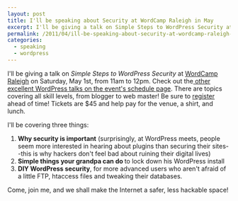 ```yaml
---
layout: post
title: I'll be speaking about Security at WordCamp Raleigh in May
excerpt: I'll be giving a talk on Simple Steps to WordPress Security at WordCamp Raleigh on Saturday, May 1st, from 11am to 12pm. Come, join me, and we shall make the Internet a safer, less hackable space!
permalink: /2011/04/ill-be-speaking-about-security-at-wordcamp-raleigh-in-may/
categories: 
  - speaking
  - wordpress
---
```

I'll be giving a talk on<em> Simple Steps to WordPress Security</em> at <a href="http://wordcampraleigh.com/">WordCamp Raleigh</a> on Saturday, May 1st, from 11am to 12pm. Check out the<a href="http://wordcampraleigh.com/schedule/"> other excellent WordPress talks on the event's schedule page</a>. There are topics covering all skill levels, from blogger to web master! Be sure to <a href="http://wordcampraleigh.com/register/">register</a> ahead of time! Tickets are $45 and help pay for the venue, a shirt, and lunch.

I'll be covering three things:
<ol>
  <li><strong>Why security is important</strong> (surprisingly, at WordPress meets, people seem more interested in hearing about plugins than securing their sites--this is why hackers don't feel bad about ruining their digital lives)</li>
  <li><strong>Simple things your grandpa can do </strong>to lock down his WordPress install</li>
  <li><strong>DIY WordPress security</strong>, for more advanced users who aren't afraid of a little FTP, htaccess files and tweaking their databases.</li>
</ol>
Come, join me, and we shall make the Internet a safer, less hackable space!